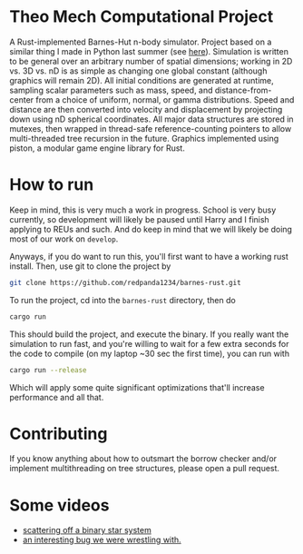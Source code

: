 # Theo Mech Computational Project
A Rust-implemented Barnes-Hut n-body simulator. Project based on a
similar thing I made in Python last summer
(see [here](https://github.com/redpanda1234/euler)). Simulation is
written to be general over an arbitrary number of spatial dimensions;
working in 2D vs. 3D vs. nD is as simple as changing one global
constant (although graphics will remain 2D). All initial conditions
are generated at runtime, sampling scalar parameters such as mass,
speed, and distance-from-center from a choice of uniform, normal, or
gamma distributions. Speed and distance are then converted into
velocity and displacement by projecting down using nD spherical
coordinates. All major data structures are stored in mutexes, then
wrapped in thread-safe reference-counting pointers to allow
multi-threaded tree recursion in the future. Graphics implemented
using piston, a modular game engine library for Rust.

# How to run
Keep in mind, this is very much a work in progress. School is very
busy currently, so development will likely be paused until Harry and I
finish applying to REUs and such. And do keep in mind that we will
likely be doing most of our work on `develop`.

Anyways, if you do want to run this, you'll first want to have a
working rust install. Then, use git to clone the project by
```bash
git clone https://github.com/redpanda1234/barnes-rust.git
```
To run the project, cd into the `barnes-rust` directory, then do
```bash
cargo run
```
This should build the project, and execute the binary. If you really
want the simulation to run fast, and you're willing to wait for a few
extra seconds for the code to compile (on my laptop ~30 sec the first
time), you can run with
```bash
cargo run --release
```
Which will apply some quite significant optimizations that'll increase
performance and all that.


# Contributing
If you know anything about how to outsmart the borrow checker and/or
implement multithreading on tree structures, please open a pull
request.

# Some videos

+ [scattering off a binary star system](https://youtu.be/BcRRBVifNFI)
+ [an interesting bug we were wrestling with.](https://youtu.be/A_mKX2Y0R-c)
